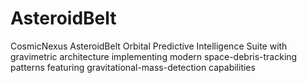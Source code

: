 # AsteroidBelt
CosmicNexus AsteroidBelt Orbital Predictive Intelligence Suite with gravimetric architecture implementing modern space-debris-tracking patterns featuring gravitational-mass-detection capabilities
